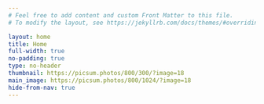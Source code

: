 ```yaml
---
# Feel free to add content and custom Front Matter to this file.
# To modify the layout, see https://jekyllrb.com/docs/themes/#overriding-theme-defaults

layout: home
title: Home
full-width: true
no-padding: true
type: no-header
thumbnail: https://picsum.photos/800/300/?image=18
main_image: https://picsum.photos/800/1024/?image=18
hide-from-nav: true
---
```

